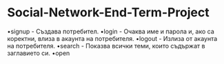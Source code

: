 # Social-Network-End-Term-Project

•signup - Създава потребител.
•login - Очаква име и парола и, ако са коректни, влиза в акаунта на потребителя.
•logout - Излиза от акаунта на потребителя.
•search <text> - Показва всички теми, които съдържат <text> в заглавието си.
•open <title> - Отваря тема със заглавие title
•open <id> - Отваря тема с идентификатор id
•post - Създава пост в отворена тема
•p_open<title> - Отваря пост със заглавие <title>
•p_open <id> - Отваря пост с идентификатор id.
•comment - Добавя коментар под отворен пост.
•comments - Извежда коментарите под поста.
•reply <id> - Отговаря на коментар под отворен пост.
•upvote <id> - Добавя реакция upvote.
•downvote <id> - Добавя реакция downvote.
•p_close - Излизаме от режим за четене на пост
•quit - Излизаме от темата
•exit - Излиза от системата. Може да се вика от всяка точка на програмата.
•whoami - Показва информация за потребителя
•about <id> - Показва информация за темата.
